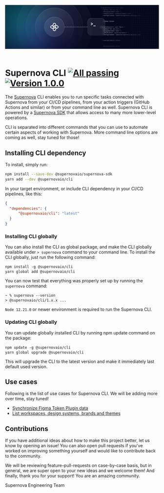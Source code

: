 <img src="https://github.com/Supernova-Studio/cli/blob/main/docs/images/cli.png?raw=true" alt="Supernova CLI" style="max-width:100%; margin-bottom: 20px;" />

# Supernova CLI [![All passing](https://img.shields.io/badge/Test-passing-success)]() [![Version 1.0.0](https://img.shields.io/badge/Version-1.0.0-success)]()

The [Supernova](https://supernova.io) CLI enables you to run specific tasks connected with Supernova from your CI/CD pipelines, from your action triggers (GitHub Actions and similar) or from your command line as well. Supernova CLI is powered by a [Supernova SDK](https://github.com/Supernova-Studio/sdk-typescript) that allows access to many more lower-level operations.

CLI is separated into different commands that you can use to automate certain aspects of working with Supernova. More command line options are coming as well, stay tuned for those!

## Installing CLI dependency

To install, simply run:

```bash
npm install --save-dev @supernovaio/supernova-sdk
yarn add --dev @supernovaio/cli
```

In your target environment, or include CLI dependency in your CI/CD pipelines, like this:

```json
{
  "dependencies": {
      "@supernovaio/cli": "latest"
  }
}
```

### Installing CLI globally

You can also install the CLI as global package, and make the CLI globally available under `> supernova` command to your command line. To install the CLI globally, just run the following command:

```
npm install -g @supernovaio/cli
yarn global add @supernovaio/cli
```

You can now test that everything was properly set up by running the `supernova` command:

```
~ % supernova --version
> @supernovaio/cli/1.x.x ...
```

`Node 12.21.0` or newer environment is required to run the Supernova CLI.

### Updating CLI globally

You can update globally installed CLI by running npm update command on the package:

```
npm update -g @supernovaio/cli
yarn global upgrade @supernovaio/cli
```

This will upgrade the CLI to the latest version and make it immediately last default used version.

## Use cases

Following is the list of use cases for Supernova CLI. We will be adding more over time, stay tuned!

- [Synchronize Figma Token Plugin data](./docs/figma-tokens-sync.md)
- [List workspaces, design systems, brands and themes](./docs/list-workspaces.md)

## Contributions

If you have additional ideas about how to make this project better, let us know by opening an issue! You can also open pull requests if you've worked on improving something yourself and would like to contribute back to the community. 

We will be reviewing feature-pull-requests on case-by-case basis, but in general, we are super open to your new ideas and we welcome them! And finally, thank you for your support! You are an amazing community.

Supernova Engineering Team